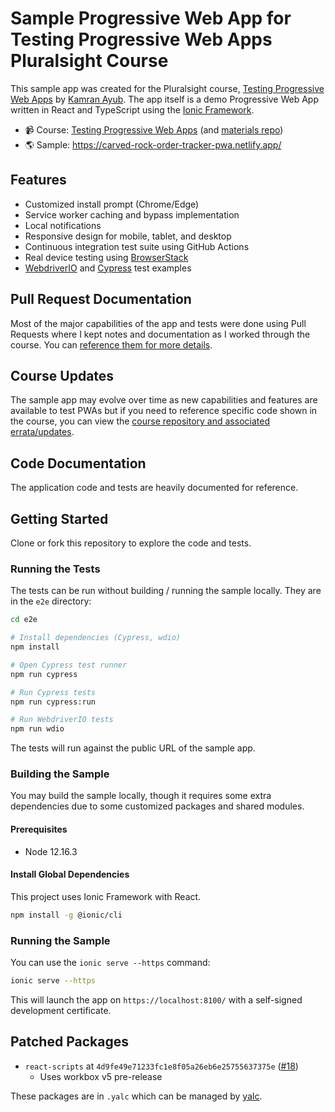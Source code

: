 # Sample Progressive Web App for Testing Progressive Web Apps Pluralsight Course

This sample app was created for the Pluralsight course, [Testing Progressive Web Apps](https://bit.ly/PSPWATesting) by [Kamran Ayub](https://github.com/kamranayub). The app itself is a demo Progressive Web App written in React and TypeScript using the [Ionic Framework](https://ionicframework.com/).

- 📹 Course: [Testing Progressive Web Apps](https://bit.ly/PSPWATesting) (and [materials repo](https://github.com/kamranayub/pluralsight-testing-progressive-web-apps))
- 🌎 Sample: https://carved-rock-order-tracker-pwa.netlify.app/

## Features

- Customized install prompt (Chrome/Edge)
- Service worker caching and bypass implementation
- Local notifications
- Responsive design for mobile, tablet, and desktop
- Continuous integration test suite using GitHub Actions
- Real device testing using [BrowserStack](https://browserstack.com)
- [WebdriverIO](https://webdriver.io/) and [Cypress](https://cypress.io) test examples

## Pull Request Documentation

Most of the major capabilities of the app and tests were done using Pull Requests where I kept notes and documentation as I worked through the course. You can [reference them for more details](https://github.com/kamranayub/example-carved-rock-fitness-order-tracker/pulls?q=is%3Apr+sort%3Aupdated-desc+is%3Aclosed).

## Course Updates

The sample app may evolve over time as new capabilities and features are available to test PWAs but if you need to reference specific code shown in the course, you can view the [course repository and associated errata/updates](https://github.com/kamranayub/pluralsight-testing-progressive-web-apps).

## Code Documentation

The application code and tests are heavily documented for reference.

## Getting Started

Clone or fork this repository to explore the code and tests.

### Running the Tests

The tests can be run without building / running the sample locally. They are in the `e2e` directory:

```bash
cd e2e

# Install dependencies (Cypress, wdio)
npm install

# Open Cypress test runner
npm run cypress

# Run Cypress tests
npm run cypress:run

# Run WebdriverIO tests
npm run wdio
```

The tests will run against the public URL of the sample app.

### Building the Sample

You may build the sample locally, though it requires some extra dependencies due to some customized packages and shared modules.

#### Prerequisites

- Node 12.16.3

#### Install Global Dependencies

This project uses Ionic Framework with React.

```bash
npm install -g @ionic/cli
```

### Running the Sample

You can use the `ionic serve --https` command:

```bash
ionic serve --https
```

This will launch the app on `https://localhost:8100/` with a self-signed development certificate.

## Patched Packages

- `react-scripts` at `4d9fe49e71233fc1e8f05a26eb6e25755637375e` ([#18](https://github.com/kamranayub/example-carved-rock-fitness-order-tracker/issues/18))
  - Uses workbox v5 pre-release

These packages are in `.yalc` which can be managed by [yalc](https://npmjs.com/package/yalc).
